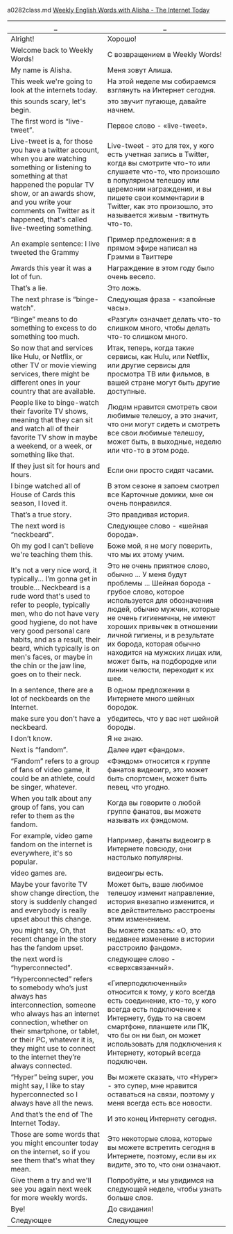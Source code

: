a0282class.md
[Weekly English Words with Alisha - The Internet Today
](https://www.youtube.com/watch?v=1KUf7U44NH4)





_|_
--|--
Alright!|Хорошо!
Welcome back to Weekly Words!|С возвращением в Weekly Words!
My name is Alisha.|Меня зовут Алиша.
This week we're going to look at the internets today.|На этой неделе мы собираемся взглянуть на Интернет сегодня.
this sounds scary, let's begin.|это звучит пугающе, давайте начнем.
The first word is “live-tweet”.|Первое слово - «live-tweet».
Live-tweet is a, for those you have a twitter account, when you are watching something or listening to something at that happened the popular TV show, or an awards show, and you write your comments on Twitter as it happened, that's called live-tweeting something.|Live-tweet - это для тех, у кого есть учетная запись в Twitter, когда вы смотрите что-то или слушаете что-то, что произошло в популярном телешоу или церемонии награждения, и вы пишете свои комментарии в Twitter, как это произошло, это называется живым -твитнуть что-то.
An example sentence: I live tweeted the Grammy|Пример предложения: я в прямом эфире написал на Грэмми в Твиттере
Awards this year it was a lot of fun.|Награждение в этом году было очень весело.
That’s a lie.|Это ложь.
The next phrase is “binge-watch”.|Следующая фраза - «запойные часы».
“Binge” means to do something to excess to do something too much.|«Разгул» означает делать что-то слишком много, чтобы делать что-то слишком много.
So now that and services like Hulu, or Netflix, or other TV or movie viewing services, there might be different ones in your country that are available.|Итак, теперь, когда такие сервисы, как Hulu, или Netflix, или другие сервисы для просмотра ТВ или фильмов, в вашей стране могут быть другие доступные.
People like to binge-watch their favorite TV shows, meaning that they can sit and watch all of their favorite TV show in maybe a weekend, or a week, or something like that.|Людям нравится смотреть свои любимые телешоу, а это значит, что они могут сидеть и смотреть все свои любимые телешоу, может быть, в выходные, неделю или что-то в этом роде.
If they just sit for hours and hours.|Если они просто сидят часами.
I binge watched all of House of Cards this season, I loved it.|В этом сезоне я запоем смотрел все Карточные домики, мне он очень понравился.
That’s a true story.|Это правдивая история.
The next word is “neckbeard”.|Следующее слово - «шейная борода».
Oh my god I can't believe we're teaching them this.|Боже мой, я не могу поверить, что мы их этому учим.
It's not a very nice word, it typically… I’m gonna get in trouble… Neckbeard is a rude word that's used to refer to people, typically men, who do not have very good hygiene, do not have very good personal care habits, and as a result, their beard, which typically is on men's faces, or maybe in the chin or the jaw line, goes on to their neck.|Это не очень приятное слово, обычно ... У меня будут проблемы ... Шейная борода - грубое слово, которое используется для обозначения людей, обычно мужчин, которые не очень гигиеничны, не имеют хороших привычек в отношении личной гигиены, и в результате их борода, которая обычно находится на мужских лицах или, может быть, на подбородке или линии челюсти, переходит к их шее.
In a sentence, there are a lot of neckbeards on the Internet.|В одном предложении в Интернете много шейных бородок.
make sure you don't have a neckbeard.|убедитесь, что у вас нет шейной бороды.
I don’t know.|Я не знаю.
Next is “fandom”.|Далее идет «фандом».
“Fandom” refers to a group of fans of video game, it could be an athlete, could be singer, whatever.|«Фэндом» относится к группе фанатов видеоигр, это может быть спортсмен, может быть певец, что угодно.
When you talk about any group of fans, you can refer to them as the fandom.|Когда вы говорите о любой группе фанатов, вы можете называть их фэндомом.
For example, video game fandom on the internet is everywhere, it's so popular.|Например, фанаты видеоигр в Интернете повсюду, они настолько популярны.
video games are.|видеоигры есть.
Maybe your favorite TV show change direction, the story is suddenly changed and everybody is really upset about this change.|Может быть, ваше любимое телешоу изменит направление, история внезапно изменится, и все действительно расстроены этим изменением.
you might say, Oh, that recent change in the story has the fandom upset.|Вы можете сказать: «О, это недавнее изменение в истории расстроило фандом».
the next word is “hyperconnected”.|следующее слово - «сверхсвязанный».
“Hyperconnected” refers to somebody who’s just always has interconnection, someone who always has an internet connection, whether on their smartphone, or tablet, or their PC, whatever it is, they might use to connect to the internet they’re always connected.|«Гиперподключенный» относится к тому, у кого всегда есть соединение, кто-то, у кого всегда есть подключение к Интернету, будь то на своем смартфоне, планшете или ПК, что бы он ни был, он может использовать для подключения к Интернету, который всегда подключен.
“Hyper” being super, you might say, I like to stay hyperconnected so I always have all the news.|Вы можете сказать, что «Hyper» - это супер, мне нравится оставаться на связи, поэтому у меня всегда есть все новости.
And that’s the end of The Internet Today.|И это конец Интернету сегодня.
Those are some words that you might encounter today on the internet, so if you see them that's what they mean.|Это некоторые слова, которые вы можете встретить сегодня в Интернете, поэтому, если вы их видите, это то, что они означают.
Give them a try and we'll see you again next week for more weekly words.|Попробуйте, и мы увидимся на следующей неделе, чтобы узнать больше слов.
Bye!|До свидания!
Следующее|Следующее
